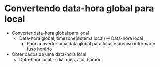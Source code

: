 # Convertendo data-hora global para local

- Converter data-hora global para local
  - Data-hora global, timezone(sistema local) ➞ Data-hora local
    - Para converter uma data global para local é preciso informar o fuso horário
- Obter dados de uma data-hora local
  - Data-hora local ➞ dia, mês, ano, horário
